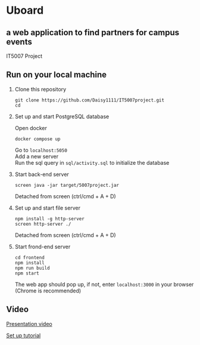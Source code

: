 # Uboard 
## a web application to find partners for campus events
IT5007 Project

## Run on your local machine   
   
1. Clone this repository

    ```
    git clone https://github.com/Daisy1111/IT5007project.git
    cd
    ```   

2. Set up and start PostgreSQL database

    Open docker

    ```
    docker compose up
    ```

    Go to `localhost:5050`  
    Add a new server  
    Run the sql query in `sql/activity.sql` to initialize the database

3. Start back-end server

    ```
    screen java -jar target/5007project.jar 
    ```

    Detached from screen (ctrl/cmd + A + D)

4. Set up and start file server

    ```
    npm install -g http-server
    screen http-server ./
    ```

    Detached from screen (ctrl/cmd + A + D)

5. Start frond-end server

    ```
    cd frontend
    npm install
    npm run build
    npm start
    ```

    The web app should pop up, if not, enter `localhost:3000` in your browser (Chrome is recommended)

## Video

[Presentation video]()

[Set up tutorial]()
